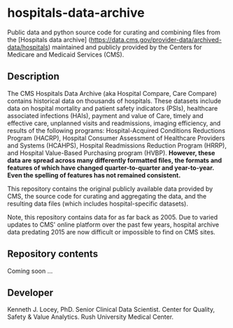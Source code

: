 # hospitals-data-archive
Public data and python source code for curating and combining files from the [Hospitals data archive] (https://data.cms.gov/provider-data/archived-data/hospitals) maintained and publicly provided by the Centers for Medicare and Medicaid Services (CMS). 


## Description

The CMS Hospitals Data Archive (aka Hospital Compare, Care Compare) contains historical data on thousands of hospitals. These datasets include data on hospital mortality and patient safety indicators (PSIs), healthcare associated infections (HAIs), payment and value of Care, timely and effective care, unplanned visits and readmissions, imaging efficiency, and results of the following programs: Hospital-Acquired Conditions Reductions Program (HACRP), Hospital Consumer Assessment of Healthcare Providers and Systems (HCAHPS), Hospital Readmissions Reduction Program (HRRP), and Hospital Value-Based Purchasing program (HVBP). **However, these data are spread across many differently formatted files, the formats and features of which have changed quarter-to-quarter and year-to-year. Even the spelling of features has not remained consistent.**

This repository contains the original publicly available data provided by CMS, the source code for curating and aggregating the data, and the resulting data files (which includes hospital-specific datasets). 

Note, this repository contains data for as far back as 2005. Due to varied updates to CMS' online platform over the past few years, hospital archive data predating 2015 are now difficult or impossible to find on CMS sites.

## Repository contents

Coming soon ...

## Developer 
Kenneth J. Locey, PhD. Senior Clinical Data Scientist. Center for Quality, Safety & Value Analytics. Rush University Medical Center.